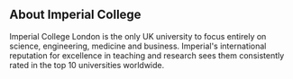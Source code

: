 ## About Imperial College

Imperial College London is the only UK university to focus entirely on science, engineering, medicine and business. Imperial's international reputation for excellence in teaching and research sees them consistently rated in the top 10 universities worldwide. 